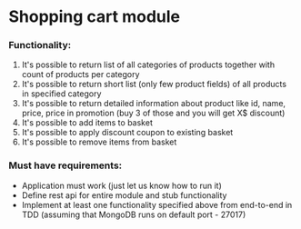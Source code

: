 Shopping cart module
====================

### Functionality:
1. It's possible to return list of all categories of products together with count of products per category
2. It's possible to return short list (only few product fields) of all products in specified category
3. It's possible to return detailed information about product like id, name, price, price in promotion (buy 3 of those and you will get X$ discount)
4. It's possible to add items to basket
5. It's possible to apply discount coupon to existing basket
6. It's possible to remove items from basket
 
### Must have requirements:
* Application must work (just let us know how to run it)
* Define rest api for entire module and stub functionality
* Implement at least one functionality specified above from end-to-end in TDD (assuming that MongoDB runs on default port - 27017)